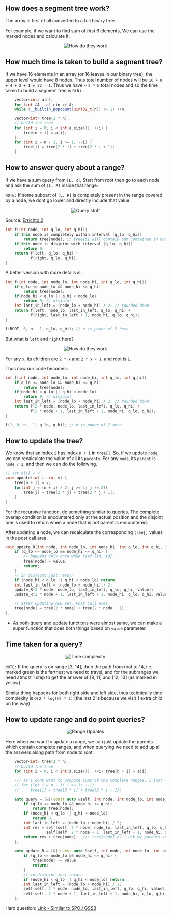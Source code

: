 ## How does a segment tree work?

The array is first of all converted to a full binary tree.

For example, if we want to find sum of first 6 elements, We can use the marked nodes and calculate it.

<p align="center">
  <img src="images/how.png" alt="How do they work"/>
</p>

## How much time is taken to build a segment tree?

If we have 16 elements in an array (or 16 leaves in our binary tree), the upper level would have 8 nodes.
Thus total number of nodes will be 
`16 + 8 + 4 + 2 + 1 = 32 - 1`. Thus we have ~ `2 * N` total nodes and so the time taken to build a segment tree is `O(N)`.

```cpp
    vector<int> a(n);
    for (int &A : a) cin >> A;
    while (__builtin_popcount(uint32_t(n)) != 1) ++n;

    vector<int> tree(2 * n);
    // build the tree
    for (int i = 0; i < int(a.size()); ++i) {
        tree[n + i] = a[i];
    }
    for (int i = n - 1; i >= 1; --i) {
        tree[i] = tree[2 * i] + tree[2 * i + 1];
    }
```

## How to answer query about a range?

If we have a sum query from `[L, R]`, Start from root then go to each node and ask the sum of `[L, R]` inside that range.

`NOTE:` If some subpart of `[L, R]` is completely present in the range covered by a node, we dont go lower and directly include that value.

<p align="center">
  <img src="images/queries.png" alt="Query stuff"/>
</p>

Source: [Errichto 2](https://www.youtube.com/watch?v=2FShdqn-Oz8)

```cpp
int f(int node, int q_lo, int q_hi){
    if(this node is completely within interval [q_lo, q_hi])
        return tree[node]; // tree[i] will contain sum contained in node i
    if(this node is disjoint with interval [q_lo, q_hi])
        return 0;
    return f(left, q_lo, q_hi) + 
           f(right, q_lo, q_hi);
}
```

A better version with more details is:
```cpp
int f(int node, int node_lo, int node_hi, int q_lo, int q_hi){
    if(q_lo <= node_lo && node_hi <= q_hi)
        return tree[node];
    if(node_hi < q_lo || q_hi < node_lo)
        return 0; // disjoint
    int last_in_left = (node_lo + node_hi) / 2; // rounded down
    return f(left, node_lo, last_in_left, q_lo, q_hi) + 
           f(right, last_in_left + 1, node_hi, q_lo, q_hi);
}

f(ROOT, 0, n - 1, q_lo, q_hi); // n is power of 2 here
```

But what is `left` and `right` here?

<p align="center">
  <img src="images/children.png" alt="How do they work"/>
</p>

For any `x`, its children are `2 * x` and `2 * x + 1`, and root is `1`.

Thus now our code becomes:
```cpp
int f(int node, int node_lo, int node_hi, int q_lo, int q_hi){
    if(q_lo <= node_lo && node_hi <= q_hi)
        return tree[node];
    if(node_hi < q_lo || q_hi < node_lo)
        return 0; // disjoint
    int last_in_left = (node_lo + node_hi) / 2; // rounded down
    return f(2 * node, node_lo, last_in_left, q_lo, q_hi) + 
           f(2 * node + 1, last_in_left + 1, node_hi, q_lo, q_hi);
}

f(1, 0, n - 1, q_lo, q_hi); // n is power of 2 here
```

## How to update the tree?
We know that an index `i` has index `n + i` in `tree[]`. 
So, if we update `node`, we can recalculate the value of all its `parents`.
For any `node`, its `parent` is `node / 2`, and then we can do the following.

```cpp
// set a[i] = v
void update(int i, int v) {
    tree[n + i] = v;
    for(int j = (n + i) / 2; j >= 1; j /= 2){
        tree[j] = tree[2 * j] + tree[2 * j + 1];
    }
}
```

For the recursive function, do something similar to queries. The complete overlap condition is encountered only at the actual position and the disjoint one is used to return when a node that is not parent is encountered.

After updating a node, we can recalculate the corresponding `tree[]` values in the post call area.

```cpp
void update_R(int node, int node_lo, int node_hi, int q_lo, int q_hi, int value) {
    if (q_lo <= node_lo && node_hi <= q_hi) {
        // happens only once when leaf [id, id]
        tree[node] = value;
        return;
    }
    // in disjoint just return
    if (node_hi < q_lo || q_hi < node_lo) return;
    int last_in_left = (node_lo + node_hi) / 2;
    update_R(2 * node, node_lo, last_in_left, q_lo, q_hi, value);
    update_R(2 * node + 1, last_in_left + 1, node_hi, q_lo, q_hi, value);

    // after updating now set, Post Call Area
    tree[node] = tree[2 * node] + tree[2 * node + 1];
};
```

- As both query and update functions were almost same, we can make a super function that does both things based on `value` parameter.

## Time taken for a query?


<p align="center">
  <img src="images/tc.png" alt="Time complexity"/>
</p>

`NOTE:` If the query is on range [3, 14], then the path from root to 14, i.e. marked green is the farthest we need to travel, and for the subranges we need atmost 1 step to get the answer of [8, 11] and [12, 13] (as marked in yellow).

Similar thing happens for both right side and left side, thus technically time complexity is `O(2 * log(N) * 2)` (the last 2 is because we visit 1 extra child on the way).

## How to update range and do point queries?


<p align="center">
  <img src="images/range_update.png" alt="Range Updates"/>
</p>

Here when we want to update a range, we can just update the parents which contain complete ranges, and when querying we need to add up all the answers along path from node to root.

```cpp
    vector<int> tree(2 * n);
    // build the tree
    for (int i = 0; i < int(a.size()); ++i) tree[n + i] = a[i];

    //! as i dont want to compute sums of the complete ranges, i just want to update them when i want
    // for (int i = n - 1; i >= 1; --i)
    //     tree[i] = tree[2 * i] + tree[2 * i + 1];

    auto query = [&](const auto &self, int node, int node_lo, int node_hi, int q_lo, int q_hi) -> int {
        if (q_lo <= node_lo && node_hi <= q_hi)
            return tree[node];
        if (node_hi < q_lo || q_hi < node_lo)
            return 0;
        int last_in_left = (node_lo + node_hi) / 2;
        int res = self(self, 2 * node, node_lo, last_in_left, q_lo, q_hi) +
                  self(self, 2 * node + 1, last_in_left + 1, node_hi, q_lo, q_hi);
        return res + tree[node];  //! tree[node] as i ask my parents and add my own value
    };

    auto update_R = [&](const auto &self, int node, int node_lo, int node_hi, int q_lo, int q_hi, int value) -> void {
        if (q_lo <= node_lo && node_hi <= q_hi) {
            tree[node] += value;
            return;
        }
        // in disjoint just return
        if (node_hi < q_lo || q_hi < node_lo) return;
        int last_in_left = (node_lo + node_hi) / 2;
        self(self, 2 * node, node_lo, last_in_left, q_lo, q_hi, value);
        self(self, 2 * node + 1, last_in_left + 1, node_hi, q_lo, q_hi, value);
    };
```

Hard question: [Link - Similar to SPOJ GSS3](https://www.youtube.com/live/adNuHe1Z0cE?feature=share&t=1223)